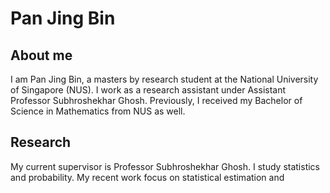 # Pan Jing Bin

## About me
I am Pan Jing Bin, a masters by research student at the National University of Singapore (NUS). I work as a research assistant under Assistant Professor Subhroshekhar Ghosh. Previously, I received my Bachelor of Science in Mathematics from NUS as well.

## Research

 My current supervisor is Professor Subhroshekhar Ghosh. I study statistics and probability. My recent work focus on statistical estimation and
